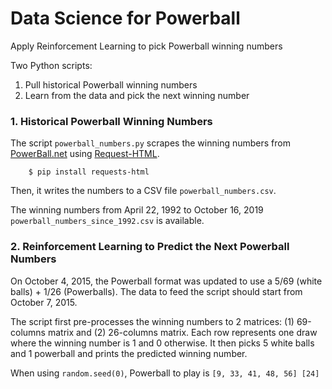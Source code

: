 # Data Science for Powerball

Apply Reinforcement Learning to pick Powerball winning numbers

Two Python scripts:
1. Pull historical Powerball winning numbers
2. Learn from the data and pick the next winning number

### 1. Historical Powerball Winning Numbers

The script `powerball_numbers.py` scrapes the winning numbers from [PowerBall.net](https://www.powerball.net/archive) 
using [Request-HTML](https://requests-html.kennethreitz.org/).  
```
	$ pip install requests-html
```
Then, it writes the numbers to a CSV file `powerball_numbers.csv`.  

The winning numbers from April 22, 1992 to October 16, 2019 `powerball_numbers_since_1992.csv` is available.

### 2. Reinforcement Learning to Predict the Next Powerball Numbers

On October 4, 2015, the Powerball format was updated to use a 5/69 (white balls) + 1/26 (Powerballs).  The data to feed the script should start from October 7, 2015.

The script first pre-processes the winning numbers to 2 matrices: (1) 69-columns matrix and (2) 26-columns matrix.  Each row represents one draw where the winning number is 1 and 0 otherwise.  It then picks 5 white balls and 1 powerball and prints the predicted winning number.  

When using `random.seed(0)`, Powerball to play is `[9, 33, 41, 48, 56] [24]`
